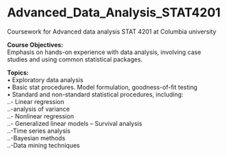 # Advanced_Data_Analysis_STAT4201
Coursework for Advanced data analysis STAT 4201 at Columbia university 

**Course Objectives:** <br />
Emphasis on hands-on experience with data analysis, involving case studies and using common statistical packages.


**Topics:** <br />
•  Exploratory data analysis<br />
•  Basic stat procedures. Model formulation, goodness-of-fit testing<br />
•  Standard and non-standard statistical procedures, including: <br />
..- Linear regression <br />
..-analysis of variance  <br />
..- Nonlinear regression <br />
..- Generalized linear models –  Survival analysis <br />
..-Time series analysis <br />
..-Bayesian methods <br />
..-Data mining techniques <br />
